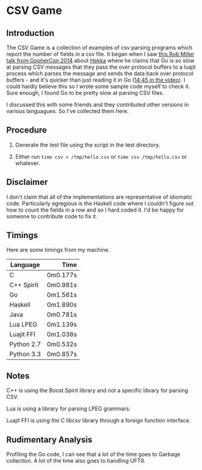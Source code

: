 # CSV Game

## Introduction

The CSV Game is a collection of examples of csv parsing programs which report
the number of fields in a csv file. It began when I saw [this Rob Miller talk
from GopherCon
2014](https://www.youtube.com/watch?v=RhLIblr_YXs&index=6&list=PLEireDfbBiXYxLvhLBHi8EX_HigEplHDH)
about [Hekka](https://github.com/mozilla-services/heka) where he claims that Go
is so slow at parsing CSV messages that they pass the over protocol buffers to a
luajit process which parses the message and sends the data back over protocol
buffers - and it's quicker than just reading it in Go ([14:45 in the video](https://www.youtube.com/watch?v=RhLIblr_YXs&index=6&list=PLEireDfbBiXYxLvhLBHi8EX_HigEplHDH#t=14m45)\).
I could hardly believe this so I wrote some sample code myself to check it.
Sure enough, I found Go to be pretty slow at parsing CSV files.

I discussed this with some friends and they contributed other
versions in various languagues. So I've collected them here.

## Procedure
1. Generate the test file using the script in the test directory.

2.  Either run `time csv < /tmp/hello.csv` or `time csv /tmp/hello.csv` 
or whatever.

## Disclaimer
I don't claim that all of the implementations are representative of idiomatic
code.  Particularly egregious is the Haskell code where I couldn't figure out
how to count the fields in a row and so I hard coded it. I'd be happy for
someone to contribute code to fix it.

## Timings

Here are some timings from my machine. 

| Language   | Time     |
|------------|---------:|
| C          | 0m0.177s |
| C++ Spirit | 0m0.981s |
| Go         | 0m1.561s |
| Haskell    | 0m1.890s |
| Java       | 0m0.781s |
| Lua LPEG   | 0m1.139s |
| Luajit FFI | 0m1.038s |
| Python 2.7 | 0m0.532s |
| Python 3.3 | 0m0.857s |

## Notes
C++ is using the Boost.Spirit library and not a specific library for parsing
CSV.

Lua is using a library for parsing LPEG grammars.

Luajit FFI is using the C libcsv library through a foreign function interface.

## Rudimentary Analysis

Profiling the Go code, I can see that a lot of the time goes to Garbage
collection. A lot of the time also goes to handling UFT8. 
